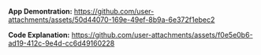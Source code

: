 **App Demontration:**
https://github.com/user-attachments/assets/50d44070-169e-49ef-8b9a-6e372f1ebec2

**Code Explanation:**
https://github.com/user-attachments/assets/f0e5e0b6-ad19-412c-9e4d-cc6d49160228
